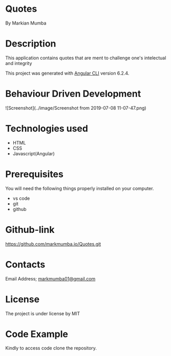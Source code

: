 # Quotes
By Markian Mumba

# Description
This application contains quotes that are ment to challenge one's intelectual and integrity

This project was generated with [Angular CLI](https://github.com/angular/angular-cli) version 6.2.4.
# Behaviour Driven Development
![Screenshot](../image/Screenshot from 2019-07-08 11-07-47.png)



# Technologies used
* HTML
* CSS
* Javascript(Angular)



# Prerequisites
You will need the following things properly installed on your computer.

* vs code
* git
* github

# Github-link
https://github.com/markmumba.io/Quotes.git

# Contacts
Email Address; markmumba01@gmail.com
# License
The project is under license by MIT

# Code Example
Kindly to access code clone the repository.

